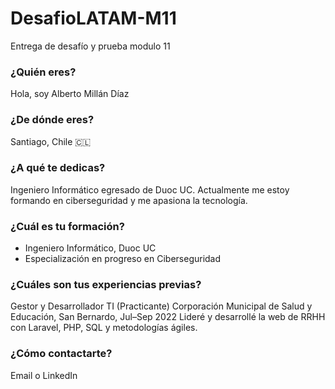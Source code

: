 # DesafioLATAM-M11
Entrega de desafío y prueba modulo 11

### ¿Quién eres? 
Hola, soy Alberto Millán Díaz
  
### ¿De dónde eres? 
Santiago, Chile 🇨🇱

### ¿A qué te dedicas? 
Ingeniero Informático egresado de Duoc UC. Actualmente me estoy formando en ciberseguridad y me apasiona la tecnología.

### ¿Cuál es tu formación? 
- Ingeniero Informático, Duoc UC
- Especialización en progreso en Ciberseguridad

### ¿Cuáles son tus experiencias previas? 
Gestor y Desarrollador TI (Practicante)
Corporación Municipal de Salud y Educación, San Bernardo, Jul–Sep 2022
Lideré y desarrollé la web de RRHH con Laravel, PHP, SQL y metodologías ágiles.

### ¿Cómo contactarte? 
Email o LinkedIn

